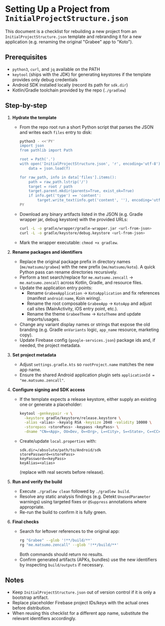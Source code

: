 # Setting Up a Project from `InitialProjectStructure.json`

This document is a checklist for rebuilding a new project from an `InitialProjectStructure.json` template and rebranding it for a new application (e.g. renaming the original "Grabee" app to "Koto").

## Prerequisites

- `python3`, `curl`, and `jq` available on the PATH
- `keytool` (ships with the JDK) for generating keystores if the template provides only debug credentials
- Android SDK installed locally (record its path for `sdk.dir`)
- Kotlin/Gradle toolchain provided by the repo (`./gradlew`)

## Step-by-step

1. **Hydrate the template**
   - From the repo root run a short Python script that parses the JSON and writes each `files` entry to disk:
     ```bash
     python3 - <<'PY'
     import json
     from pathlib import Path

     root = Path('.')
     with open('InitialProjectStructure.json', 'r', encoding='utf-8') as f:
         data = json.load(f)

     for raw_path, info in data['files'].items():
         path = raw_path.lstrip('/')
         target = root / path
         target.parent.mkdir(parents=True, exist_ok=True)
         if info.get('type') == 'content':
             target.write_text(info.get('content', ''), encoding='utf-8')
     PY
     ```
   - Download any binary artifacts listed in the JSON (e.g. Gradle wrapper jar, debug keystore) with the provided URLs:
     ```bash
     curl -L -o gradle/wrapper/gradle-wrapper.jar <url-from-json>
     curl -L -o gradle/keystore/debug.keystore <url-from-json>
     ```
   - Mark the wrapper executable: `chmod +x gradlew`.

2. **Rename packages and identifiers**
   - Replace the original package prefix in directory names (`me/matsumo/grabee`) with the new prefix (`me/matsumo/koto`). A quick Python pass can rename directories recursively.
   - Perform a text search/replace for `me.matsumo.zencall` → `me.matsumo.zencall` across Kotlin, Gradle, and resource files.
   - Update the application entry points:
     - Rename `GrabeeApplication` → `KotoApplication` and fix references (manifest `android:name`, Koin wiring).
     - Rename the root composable `GrabeeApp` → `KotoApp` and adjust call sites (MainActivity, iOS entry point, etc.).
     - Rename the theme `GrabeeTheme` → `KotoTheme` and update imports/usages.
   - Change any variant display names or strings that expose the old branding (e.g. Gradle `onVariants` logic, `app_name` resource, marketing copy).
   - Update Firebase config (`google-services.json`) package ids and, if needed, the project metadata.

3. **Set project metadata**
   - Adjust `settings.gradle.kts` so `rootProject.name` matches the new app name.
   - Ensure the shared Android application plugin sets `applicationId = "me.matsumo.zencall"`.

4. **Configure signing and SDK access**
   - If the template expects a release keystore, either supply an existing one or generate a placeholder:
     ```bash
     keytool -genkeypair -v \
       -keystore gradle/keystore/release.keystore \
       -alias <alias> -keyalg RSA -keysize 2048 -validity 10000 \
       -storepass <storePass> -keypass <keyPass> \
       -dname "CN=<App>, OU=Dev, O=<Org>, L=<City>, S=<State>, C=<CC>"
     ```
   - Create/update `local.properties` with:
     ```properties
     sdk.dir=/absolute/path/to/Android/sdk
     storePassword=<storePass>
     keyPassword=<keyPass>
     keyAlias=<alias>
     ```
     (replace with real secrets before release).

5. **Run and verify the build**
   - Execute `./gradlew clean` followed by `./gradlew build`.
   - Resolve any static analysis findings (e.g. Detekt `UnusedParameter` warnings) using targeted fixes or `@Suppress` annotations where appropriate.
   - Re-run the build to confirm it is fully green.

6. **Final checks**
   - Search for leftover references to the original app:
     ```bash
     rg "Grabee" --glob '!**/build/**'
     rg "me.matsumo.zencall" --glob '!**/build/**'
     ```
     Both commands should return no results.
   - Confirm generated artifacts (APKs, bundles) use the new identifiers by inspecting `build/outputs` if necessary.

## Notes

- Keep `InitialProjectStructure.json` out of version control if it is only a bootstrap artifact.
- Replace placeholder Firebase project IDs/keys with the actual ones before distribution.
- When reusing this checklist for a different app name, substitute the relevant identifiers accordingly.
